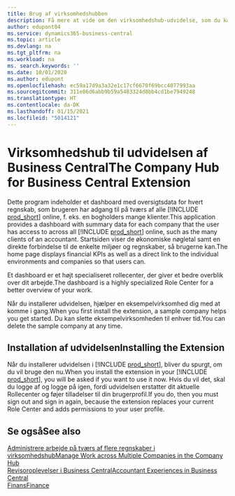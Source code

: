 ```yaml
---
title: Brug af virksomhedshubben
description: Få mere at vide om den virksomhedshub-udvidelse, som du kan bruge til at styre dit arbejde på tværs af flere virksomheder i Business Central.
author: edupont04
ms.service: dynamics365-business-central
ms.topic: article
ms.devlang: na
ms.tgt_pltfrm: na
ms.workload: na
ms. search.keywords: ''
ms.date: 10/01/2020
ms.author: edupont
ms.openlocfilehash: ec59a17d9a3a32e1c17cf6670f69bcc4077993aa
ms.sourcegitcommit: 311e86d6abb9b59a5483324d8bb4cd1be7949248
ms.translationtype: HT
ms.contentlocale: da-DK
ms.lasthandoff: 01/15/2021
ms.locfileid: "5014121"
---
```

# <a name="the-company-hub-for-business-central-extension"></a><span data-ttu-id="22702-103">Virksomhedshub til udvidelsen af Business Central</span><span class="sxs-lookup"><span data-stu-id="22702-103">The Company Hub for Business Central Extension</span></span>

<span data-ttu-id="22702-104">Dette program indeholder et dashboard med oversigtsdata for hvert regnskab, som brugeren har adgang til på tværs af alle [!INCLUDE [prod_short](includes/prod_short.md)] online, f. eks. en bogholders mange klienter.</span><span class="sxs-lookup"><span data-stu-id="22702-104">This application provides a dashboard with summary data for each company that the user has access to across all [!INCLUDE [prod_short](includes/prod_short.md)] online, such as the many clients of an accountant.</span></span> <span data-ttu-id="22702-105">Startsiden viser de økonomiske nøgletal samt en direkte forbindelse til de enkelte miljøer og regnskaber, så brugerne kan.</span><span class="sxs-lookup"><span data-stu-id="22702-105">The home page displays financial KPIs as well as a direct link to the individual environments and companies so that users can.</span></span>

<span data-ttu-id="22702-106">Et dashboard er et højt specialiseret rollecenter, der giver et bedre overblik over dit arbejde.</span><span class="sxs-lookup"><span data-stu-id="22702-106">The dashboard is a highly specialized Role Center for a better overview of your work.</span></span>

<span data-ttu-id="22702-107">Når du installerer udvidelsen, hjælper en eksempelvirksomhed dig med at komme i gang.</span><span class="sxs-lookup"><span data-stu-id="22702-107">When you first install the extension, a sample company helps you get started.</span></span> <span data-ttu-id="22702-108">Du kan slette eksempelvirksomheden til enhver tid.</span><span class="sxs-lookup"><span data-stu-id="22702-108">You can delete the sample company at any time.</span></span>

## <a name="installing-the-extension"></a><span data-ttu-id="22702-109">Installation af udvidelsen</span><span class="sxs-lookup"><span data-stu-id="22702-109">Installing the Extension</span></span>

<span data-ttu-id="22702-110">Når du installerer udvidelsen i [!INCLUDE [prod_short](includes/prod_short.md)], bliver du spurgt, om du vil bruge den nu.</span><span class="sxs-lookup"><span data-stu-id="22702-110">When you install the extension in your [!INCLUDE [prod_short](includes/prod_short.md)], you will be asked if you want to use it now.</span></span> <span data-ttu-id="22702-111">Hvis du vil det, skal du logge af og logge på igen, fordi udvidelsen erstatter dit aktuelle Rollecenter og føjer tilladelser til din brugerprofil.</span><span class="sxs-lookup"><span data-stu-id="22702-111">If you do, then you must sign out and sign in again, because the extension replaces your current Role Center and adds permissions to your user profile.</span></span>

## <a name="see-also"></a><span data-ttu-id="22702-112">Se også</span><span class="sxs-lookup"><span data-stu-id="22702-112">See also</span></span>

[<span data-ttu-id="22702-113">Administrere arbejde på tværs af flere regnskaber i virksomhedshub</span><span class="sxs-lookup"><span data-stu-id="22702-113">Manage Work across Multiple Companies in the Company Hub</span></span>](company-hub.md)  
[<span data-ttu-id="22702-114">Revisoroplevelser i Business Central</span><span class="sxs-lookup"><span data-stu-id="22702-114">Accountant Experiences in Business Central </span></span>](finance-accounting.md)  
[<span data-ttu-id="22702-115">Finans</span><span class="sxs-lookup"><span data-stu-id="22702-115">Finance</span></span>](finance.md)  
